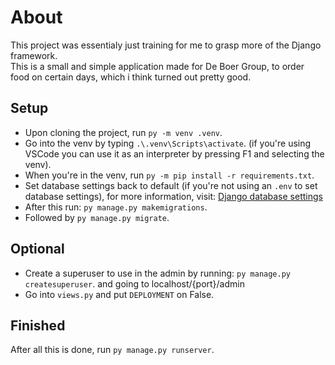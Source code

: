 # About
This project was essentialy just training for me to grasp more of the Django framework.
<br>
This is a small and simple application made for De Boer Group, to order food on certain days, which i think turned out pretty good.


## Setup
* Upon cloning the project, run `py -m venv .venv`. 
* Go into the venv by typing `.\.venv\Scripts\activate`. 
(if you're using VSCode you can use it as an interpreter by pressing F1 and selecting the venv). 
* When you're in the venv, run `py -m pip install -r requirements.txt`. 
* Set database settings back to default (if you're not using an `.env` to set database settings), for more information, visit: [Django database settings](https://docs.djangoproject.com/en/4.1/ref/settings/#databases)
* After this run: `py manage.py makemigrations`. 
* Followed by `py manage.py migrate`. 

## Optional
* Create a superuser to use in the admin by running: `py manage.py createsuperuser`. and going to localhost/{port}/admin
* Go into `views.py` and put `DEPLOYMENT` on False.

## Finished
After all this is done, run `py manage.py runserver`.
